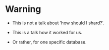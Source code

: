 # Warning

<!-- %% svg-grid: none -->
<!-- %% li-hides: 2    -->

* This is not a talk about 'how should I shard?'.

* This is a talk how it worked for us.

* Or rather, for one specific database.

